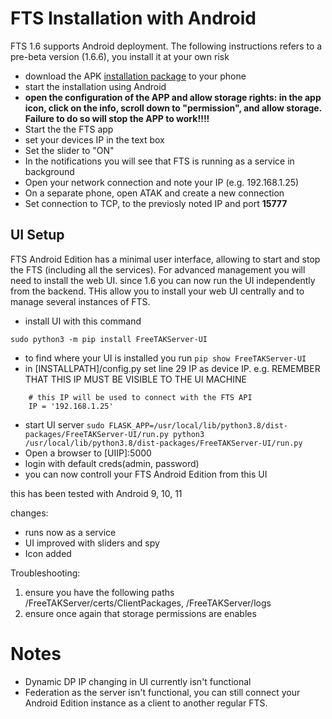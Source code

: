 # FTS Installation with Android
FTS 1.6 supports Android deployment. The following instructions refers to a pre-beta version (1.6.6), you install it at your own risk

- download the APK [installation package](https://ssna.box.com/s/qkiltrjvy30l047yg7qisdnlz2ne6zjq) to  your phone
- start the installation using Android
- **open the configuration of the APP and allow storage rights: in the app icon, click on the info, scroll down to "permission", and allow storage. Failure to do so will stop the APP to work!!!!**
- Start the the FTS app
- set your devices IP in the text box
- Set the slider to "ON"
- In the notifications you will see that FTS is running as a service in background
- Open your network connection and note your IP (e.g. 192.168.1.25)
- On a separate phone, open ATAK and create a new connection
- Set  connection to TCP, to the previosly noted IP and port **15777**

## UI Setup
FTS  Android Edition has a minimal user interface, allowing to start and stop the FTS (including all the services).  For advanced management you will need to install the web UI.
since 1.6 you can now run the UI independently from the backend. THis allow you to install your web UI centrally and to manage several instances of FTS.

- install UI with this command
```
sudo python3 -m pip install FreeTAKServer-UI
```
- to find where your UI is installed you run
```pip show FreeTAKServer-UI```
- in [INSTALLPATH]/config.py  set line 29 IP as device IP. e.g. REMEMBER THAT THIS IP MUST BE VISIBLE TO THE UI MACHINE
```
    # this IP will be used to connect with the FTS API
    IP = '192.168.1.25'
```
- start UI server
```sudo FLASK_APP=/usr/local/lib/python3.8/dist-packages/FreeTAKServer-UI/run.py python3 /usr/local/lib/python3.8/dist-packages/FreeTAKServer-UI/run.py```
- Open a browser to [UIIP]:5000
- login with default creds(admin, password)
- you can now controll your FTS Android Edition from this UI 

this has been tested with Android 9, 10, 11

changes:
- runs now as a service
- UI improved with sliders and spy
- Icon added

Troubleshooting:
1. ensure you have the following paths /FreeTAKServer/certs/ClientPackages, /FreeTAKServer/logs
2. ensure once again that storage permissions are enables

# Notes
* Dynamic DP IP changing in UI currently isn't functional
* Federation as the server isn't functional, you can still connect your Android Edition instance as a client to another regular FTS.  
